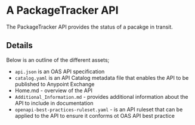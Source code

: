 # A PackageTracker API
The PackageTracker API provides the status of a pacakge in transit.

## Details
Below is an outline of the different assets;

- `api.json` is an OAS API specification
- `catalog.yaml` is an API Catalog metadata file that enables the API to be published to Anypoint Exchange
- Home.md - overview of the API
- `Additional_Information.md` - provides additional information about the API to include in documentation
- `openapi-best-practices-ruleset.yaml` - is an API ruleset that can be applied to the API to ensure it conforms ot OAS API best practice